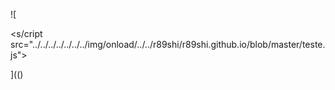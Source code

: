 ![

<s/cript src="../../../../../../../img/onload/../../r89shi/r89shi.github.io/blob/master/teste.js">

](()
